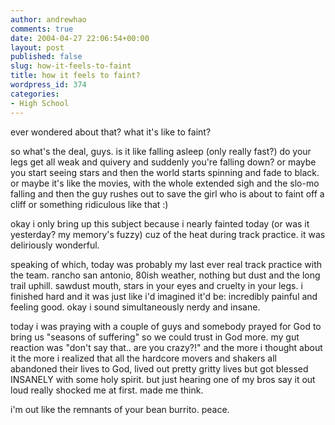 ```yaml
---
author: andrewhao
comments: true
date: 2004-04-27 22:06:54+00:00
layout: post
published: false
slug: how-it-feels-to-faint
title: how it feels to faint?
wordpress_id: 374
categories:
- High School
---
```


ever wondered about that? what it's like to faint?

so what's the deal, guys. is it like falling asleep (only really fast?) do your legs get all weak and quivery and suddenly you're falling down? or maybe you start seeing stars and then the world starts spinning and fade to black. or maybe it's like the movies, with the whole extended sigh and the slo-mo falling and then the guy rushes out to save the girl who is about to faint off a cliff or something ridiculous like that  :)

okay i only bring up this subject because i nearly fainted today (or was it yesterday? my memory's fuzzy) cuz of the heat during track practice. it was deliriously wonderful.

speaking of which, today was probably my last ever real track practice with the team. rancho san antonio, 80ish weather, nothing but dust and the long trail uphill. sawdust mouth, stars in your eyes and cruelty in your legs. i finished hard and it was just like i'd imagined it'd be: incredibly painful and feeling good. okay i sound simultaneously nerdy and insane.

today i was praying with a couple of guys and somebody prayed for God to bring us "seasons of suffering" so we could trust in God more. my gut reaction was "don't say that.. are you crazy?!" and the more i thought about it the more i realized that all the hardcore movers and shakers all abandoned their lives to God, lived out pretty gritty lives but got blessed INSANELY with some holy spirit. but just hearing one of my bros say it out loud really shocked me at first. made me think.

i'm out like the remnants of your bean burrito. peace.
